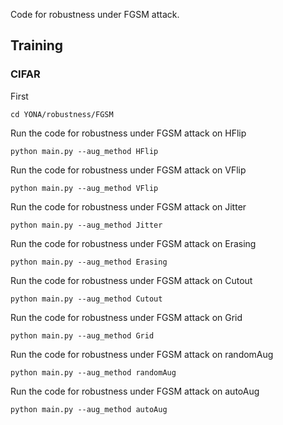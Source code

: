 Code for robustness under FGSM attack. 

## Training

### CIFAR
First
```
cd YONA/robustness/FGSM
```
Run the code for robustness under FGSM attack on HFlip
```
python main.py --aug_method HFlip
```
Run the code for robustness under FGSM attack on VFlip
```
python main.py --aug_method VFlip
```
Run the code for robustness under FGSM attack on Jitter
```
python main.py --aug_method Jitter
```
Run the code for robustness under FGSM attack on Erasing
```
python main.py --aug_method Erasing
```
Run the code for robustness under FGSM attack on Cutout
```
python main.py --aug_method Cutout
```
Run the code for robustness under FGSM attack on Grid
```
python main.py --aug_method Grid
```
Run the code for robustness under FGSM attack on randomAug
```
python main.py --aug_method randomAug
```
Run the code for robustness under FGSM attack on autoAug
```
python main.py --aug_method autoAug
```
